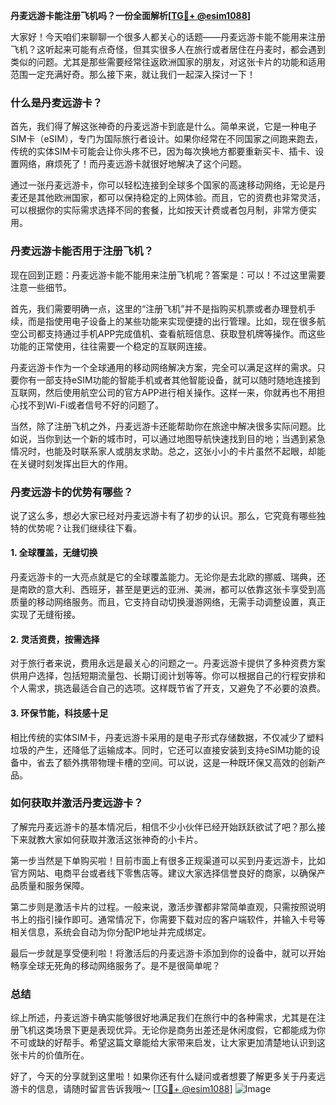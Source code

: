 **丹麦远游卡能注册飞机吗？一份全面解析[[TG💪+ @esim1088](https://t.me/s/esim1088)]**

大家好！今天咱们来聊聊一个很多人都关心的话题——丹麦远游卡能不能用来注册飞机？这听起来可能有点奇怪，但其实很多人在旅行或者居住在丹麦时，都会遇到类似的问题。尤其是那些需要经常往返欧洲国家的朋友，对这张卡片的功能和适用范围一定充满好奇。那么接下来，就让我们一起深入探讨一下！

### 什么是丹麦远游卡？

首先，我们得了解这张神奇的丹麦远游卡到底是什么。简单来说，它是一种电子SIM卡（eSIM），专门为国际旅行者设计。如果你经常在不同国家之间跑来跑去，传统的实体SIM卡可能会让你头疼不已，因为每次换地方都要重新买卡、插卡、设置网络，麻烦死了！而丹麦远游卡就很好地解决了这个问题。

通过一张丹麦远游卡，你可以轻松连接到全球多个国家的高速移动网络，无论是丹麦还是其他欧洲国家，都可以保持稳定的上网体验。而且，它的资费也非常灵活，可以根据你的实际需求选择不同的套餐，比如按天计费或者包月制，非常方便实用。

### 丹麦远游卡能否用于注册飞机？

现在回到正题：丹麦远游卡能不能用来注册飞机呢？答案是：可以！不过这里需要注意一些细节。

首先，我们需要明确一点，这里的“注册飞机”并不是指购买机票或者办理登机手续，而是指使用电子设备上的某些功能来实现便捷的出行管理。比如，现在很多航空公司都支持通过手机APP完成值机、查看航班信息、获取登机牌等操作。而这些功能的正常使用，往往需要一个稳定的互联网连接。

丹麦远游卡作为一个全球通用的移动网络解决方案，完全可以满足这样的需求。只要你有一部支持eSIM功能的智能手机或者其他智能设备，就可以随时随地连接到互联网，然后使用航空公司的官方APP进行相关操作。这样一来，你就再也不用担心找不到Wi-Fi或者信号不好的问题了。

当然，除了注册飞机之外，丹麦远游卡还能帮助你在旅途中解决很多实际问题。比如说，当你到达一个新的城市时，可以通过地图导航快速找到目的地；当遇到紧急情况时，也能及时联系家人或朋友求助。总之，这张小小的卡片虽然不起眼，却能在关键时刻发挥出巨大的作用。

### 丹麦远游卡的优势有哪些？

说了这么多，想必大家已经对丹麦远游卡有了初步的认识。那么，它究竟有哪些独特的优势呢？让我们继续往下看。

#### 1. 全球覆盖，无缝切换

丹麦远游卡的一大亮点就是它的全球覆盖能力。无论你是去北欧的挪威、瑞典，还是南欧的意大利、西班牙，甚至是更远的亚洲、美洲，都可以依靠这张卡享受到高质量的移动网络服务。而且，它支持自动切换漫游网络，无需手动调整设置，真正实现了无缝衔接。

#### 2. 灵活资费，按需选择

对于旅行者来说，费用永远是最关心的问题之一。丹麦远游卡提供了多种资费方案供用户选择，包括短期流量包、长期订阅计划等等。你可以根据自己的行程安排和个人需求，挑选最适合自己的选项。这样既节省了开支，又避免了不必要的浪费。

#### 3. 环保节能，科技感十足

相比传统的实体SIM卡，丹麦远游卡采用的是电子形式存储数据，不仅减少了塑料垃圾的产生，还降低了运输成本。同时，它还可以直接安装到支持eSIM功能的设备中，省去了额外携带物理卡槽的空间。可以说，这是一种既环保又高效的创新产品。

### 如何获取并激活丹麦远游卡？

了解完丹麦远游卡的基本情况后，相信不少小伙伴已经开始跃跃欲试了吧？那么接下来就教大家如何获取并激活这张神奇的小卡片。

第一步当然是下单购买啦！目前市面上有很多正规渠道可以买到丹麦远游卡，比如官方网站、电商平台或者线下零售店等。建议大家选择信誉良好的商家，以确保产品质量和服务保障。

第二步则是激活卡片的过程。一般来说，激活步骤都非常简单直观，只需按照说明书上的指引操作即可。通常情况下，你需要下载对应的客户端软件，并输入卡号等相关信息，系统会自动为你分配IP地址并完成绑定。

最后一步就是享受便利啦！将激活后的丹麦远游卡添加到你的设备中，就可以开始畅享全球无死角的移动网络服务了。是不是很简单呢？

### 总结

综上所述，丹麦远游卡确实能够很好地满足我们在旅行中的各种需求，尤其是在注册飞机这类场景下更是表现优异。无论你是商务出差还是休闲度假，它都能成为你不可或缺的好帮手。希望这篇文章能给大家带来启发，让大家更加清楚地认识到这张卡片的价值所在。

好了，今天的分享就到这里啦！如果你还有什么疑问或者想要了解更多关于丹麦远游卡的信息，请随时留言告诉我哦～ [[TG💪+ @esim1088](https://t.me/s/esim1088)] ![Image](https://i.postimg.cc/4NQfJmqS/Snipaste-2025-05-13-00-14-12.png)